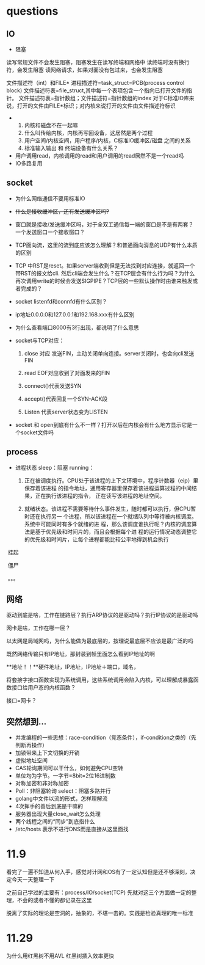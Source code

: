 # questions

## IO

- 阻塞

读写常规文件不会发生阻塞，阻塞发生在读写终端和网络中
读终端时没有换行符，会发生阻塞
读网络请求，如果对面没有包过来，也会发生阻塞

文件描述符（int）和FILE*
进程描述符=task_struct=PCB(process control block)
文件描述符表=file_struct,其中每一个表项包含一个指向已打开文件的指针。
文件描述符表=指针数组；文件描述符=指针数组的index
对于C标准IO库来说，打开的文件由FILE*标识；对内核来说打开的文件由文件描述符标识

- 
  1. 内核和磁盘不在一起嘛
  2. 什么叫传给内核，内核再写回设备，这居然是两个过程
  3. 用户空间/内核空间，用户程序/内核，C标准IO缓冲区/磁盘 之间的关系
  4. 标准输入输出 和 终端设备有什么关系？ 
- 用户调用read，内核调用的read和用户调用的read居然不是一个read吗
- IO多路复用

## socket

- 为什么网络通信不要用标准IO

- ~~什么是接收缓冲区，还有发送缓冲区吗?~~

- 窗口就是接收/发送缓冲区吗，对于全双工通信每一端的窗口是不是有两套？一个发送窗口一个接收窗口？

- TCP面向流，这里的流到底应该怎么理解？和普通面向消息的UDP有什么本质的区别

- TCP 中RST是reset。如果server端收到但是无法找到对应连接，就返回一个带RST的报文给cli. 然后cli端会发生什么？在TCP层会有什么行为吗？为什么再次调用write的时候会发送SIGPIPE？TCP层的一些默认操作时由谁来触发或者完成的？

- socket listenfd和connfd有什么区别？

- ip地址0.0.0.0和127.0.0.1和192.168.xxx有什么区别

- 为什么查看端口8000有3行出现，都说明了什么意思

- socket与TCP对应：
    1. close 对应 发送FIN，主动关闭单向连接。server关闭时，也会向cli发送FIN

  2. read EOF对应收到了对面发来的FIN
  3. connect()代表发送SYN
  4. accept()代表回复一个SYN-ACK段
  5. Listen 代表server状态变为LISTEN

- socket 和 open到底有什么不一样？打开以后在内核会有什么地方显示它是一个socket文件吗

## process

- 进程状态
  sleep：阻塞
  running：

  1. 正在被调度执行。CPU处于该进程的上下文环境中，程序计数器（eip）里保存着该进程
  的指令地址，通用寄存器里保存着该进程运算过程的中间结果，正在执行该进程的指令，
  正在读写该进程的地址空间。

  2. 就绪状态。该进程不需要等待什么事件发生，随时都可以执行，但CPU暂时还在执行另一
     个进程，所以该进程在一个就绪队列中等待被内核调度。系统中可能同时有多个就绪的进
     程，那么该调度谁执行呢？内核的调度算法是基于优先级和时间片的，而且会根据每个进
     程的运行情况动态调整它的优先级和时间片，让每个进程都能比较公平地得到机会执行

​		挂起

​		僵尸

​		。。。

## 网络

驱动到底是啥，工作在链路层？执行ARP协议的是驱动吗？执行IP协议的是驱动吗

网卡是啥，工作在哪一层？

以太网是局域网吗，为什么能做为最底层的，按理说最底层不应该是最广泛的吗

既然网络传输只有IP地址，那封装到帧里面怎么看到IP地址的啊

**地址！！**硬件地址，IP地址，IP地址＋端口，域名，

将套接字接口函数实现为系统调用，这些系统调用会陷入内核，可以理解成暴露函数接口给用户态的内核函数？

接口=网卡？

## 突然想到...

- 并发编程的一些思想：race-condition（竞态条件），if-condition之类的（先判断再操作）
- 加锁带来上下文切换的开销
- 虚拟地址空间
- CAS轮询期间可以干什么，如何避免CPU空转
- 单位均为字节。一字节=8bit=2位16进制数
- 对称加密和非对称加密
- Poll：非阻塞轮询 select：阻塞多路并行
- golang中文件以流的形式，怎样理解流
- 4次挥手的善后到底是干嘛的
- 服务器出现大量close_wait怎么处理
- 两个线程之间的“同步”到底指什么
- /etc/hosts 表示不进行DNS而是直接从这里面找

# 11.9

看完了一遍不知道从何入手，感觉对计网和OS有了一定认知但是还不够深刻，决定今天一天整理一下

之前自己学过的主要有：process/IO/socket(TCP) 先就对这三个方面做一定的整理，不会的或者不懂的都记录在这里

脱离了实际的理论是空洞的，抽象的，不堪一击的。实践是检验真理的唯一标准



# 11.29

为什么用红黑树不用AVL 红黑树插入效率更快
